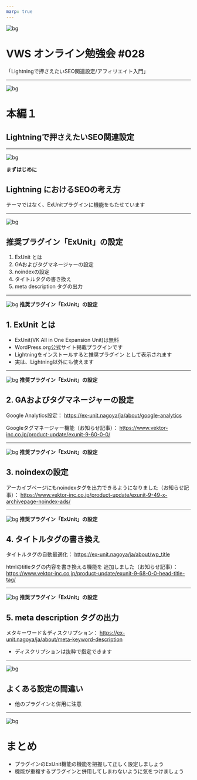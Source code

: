```yaml
---
marp: true
---
```

<!-- 
theme: vk-slide
size: 16:9
paginate: true
style: |
_paginate: false 
-->

<!-- Scoped style -->
<style scoped>
  /*
section{
  background: yellow;
}
*/
</style>

<!-- _class: title -->
![bg](themes/vk-slide/images/vws_title_01_red.svg)

# VWS オンライン勉強会 #028
「Lightningで押さえたいSEO関連設定/アフィリエイト入門」

---
<!-- _class: title-chapter  -->
<!-- _paginate: false  -->
![bg](themes/vk-slide/images/vws_title_01_lightgray.svg)

# 本編１

## Lightningで押さえたいSEO関連設定

---
<!-- _class: title-chapter  -->
<!-- _paginate: false  -->
![bg](themes/vk-slide/images/vws_title_01_lightgray.svg)

**まずはじめに**
## Lightning におけるSEOの考え方

テーマではなく、ExUnitプラグインに機能をもたせています

---
<!-- _class: title-chapter  -->
<!-- _paginate: false  -->
![bg](themes/vk-slide/images/vws_title_01_lightgray.svg)

## 推奨プラグイン「ExUnit」の設定

1. ExUnit とは
2. GAおよびタグマネージャーの設定
3. noindexの設定
4. タイトルタグの書き換え
5. meta description タグの出力

---
<!-- _class: title-chapter  -->
<!-- _paginate: false  -->
![bg](themes/vk-slide/images/vws_title_01_lightgray.svg)
**推奨プラグイン「ExUnit」の設定**
## 1. ExUnit とは
- ExUnit(VK All in One Expansion Unit)は無料
- WordPress.org公式サイト掲載プラグインです
- Lightningをインストールすると推奨プラグイン
として表示されます
- 実は、Lightning以外にも使えます

---
<!-- _class: title-chapter  -->
<!-- _paginate: false  -->
![bg](themes/vk-slide/images/vws_title_01_lightgray.svg)
**推奨プラグイン「ExUnit」の設定**
## 2. GAおよびタグマネージャーの設定
Google Analytics設定：
https://ex-unit.nagoya/ja/about/google-analytics

Googleタグマネージャー機能（お知らせ記事）：
https://www.vektor-inc.co.jp/product-update/exunit-9-60-0-0/


---
<!-- _class: title-chapter  -->
<!-- _paginate: false  -->
![bg](themes/vk-slide/images/vws_title_01_lightgray.svg)
**推奨プラグイン「ExUnit」の設定**
## 3. noindexの設定

アーカイブページにもnoindexタグを出力できるようになりました（お知らせ記事）：
https://www.vektor-inc.co.jp/product-update/exunit-9-49-x-archivepage-noindex-ads/

---
<!-- _class: title-chapter  -->
<!-- _paginate: false  -->
![bg](themes/vk-slide/images/vws_title_01_lightgray.svg)
**推奨プラグイン「ExUnit」の設定**
## 4. タイトルタグの書き換え

タイトルタグの自動最適化：
https://ex-unit.nagoya/ja/about/wp_title

htmlのtitleタグの内容を書き換える機能を
追加しました（お知らせ記事）：
https://www.vektor-inc.co.jp/product-update/exunit-9-68-0-0-head-title-tag/

---
<!-- _class: title-chapter  -->
<!-- _paginate: false  -->
![bg](themes/vk-slide/images/vws_title_01_lightgray.svg)
**推奨プラグイン「ExUnit」の設定**
## 5. meta description タグの出力

メタキーワード＆ディスクリプション：
https://ex-unit.nagoya/ja/about/meta-keyword-description
- ディスクリプションは抜粋で指定できます

---
<!-- _class: title-chapter  -->
<!-- _paginate: false  -->
![bg](themes/vk-slide/images/vws_title_01_lightgray.svg)

## よくある設定の間違い

- 他のプラグインと併用に注意

---
<!-- _class: title -->
<!-- _paginate: false  -->
![bg](themes/vk-slide/images/vws_title_01_red.svg)

# まとめ

- プラグインのExUnit機能の機能を把握して正しく設定しましょう
- 機能が重複するプラグインと併用してしまわないように気をつけましょう